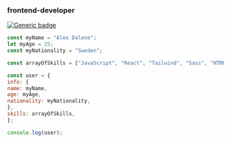 ### frontend-developer

[![Generic badge](https://img.shields.io/badge/React-Learning-<COLOR>.svg)](https://shields.io/)

```javascript
const myName = "Alex Dalene";
let myAge = 25;
const myNationality = "Sweden";

const arrayOfSkills = ["JavaScript", "React", "Tailwind", "Sass", "HTML", "CSS", "Next", "TypeScript"];

const user = {
info: {
name: myName,
age: myAge,
nationality: myNationality,
},
skills: arrayOfSkills,
};

console.log(user);
```
